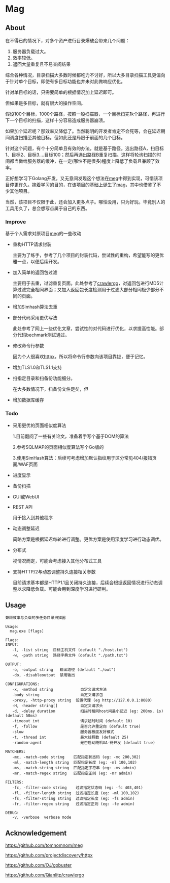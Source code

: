 # Mag

## About

在不得已的情况下，对多个资产进行目录爆破会带来几个问题：

1. 服务器负载过大。
2. 效率较低。
3. 返回大量重复且不易查阅结果

综合各种情况，目录扫描大多数时候都吃力不讨好，所以大多目录扫描工具更偏向于针对单个目标，即使有多目标功能也并未对此做响应优化。

针对单目标的话，只需要简单的根据情况加上延迟即可。

但如果是多目标，就有很大的操作空间。

假设100个目标，1000个路径，按照一般扫描器，一个目标扫完1k个路径，再进行下一个目标的扫描，这样十分容易造成服务器崩溃。

如果加个延迟呢？那效率又降低了。当然聪明的开发者肯定不会死等，会在延迟期间调度扫描至其他目标。但如此还是局限于前面的几个目标。

针对这个问题，有个十分简单且有效的办法，就是基于路径。选出路径A，扫目标1、目标2、目标3....目标100；然后再选出路径B重复扫描。这样将轮询扫描的时间都当做给服务器的缓冲，在一定(哪怕不是很多)程度上降低了负载且兼顾了效率。

正好想学习下Golang开发，又无意间发现这个想法在[meg](https://github.com/tomnomnom/meg)中得到实现，可惜该项目停更许久。抱着学习的目的，在该项目的基础上诞生了[mag](https://github.com/KagamigawaMeguri/mag)，其中也借鉴了不少其他项目。

当然，该项目不仅限于此，还会加入更多点子。哪怕没用，只为好玩。毕竟别人的工具用久了，总会想写点属于自己的东西。

### Improve

基于个人需求对原项目[meg](https://github.com/tomnomnom/meg)的一些改动

- 重构HTTP请求封装

  主要为了练手，参考了几个项目的封装代码，尝试性的重构，希望能写的更优雅一点，以便后续开发。

- 加入简单的返回包过滤

  主要用于去重，过滤重复页面。此处参考了[crawlergo](https://github.com/Qianlitp/crawlergo)，对返回包进行MD5计算过滤完全相同界面；又加入返回包长度检测用于过滤大部分相同极少部分不同的页面。

- 增加Simhash算法去重

- 部分代码采用更优写法

  此处参考了网上一些优化文章，尝试性的对代码进行优化，以求提高性能。部分代码bechmark测试通过。

- 修改命令行参数

  因为个人很喜欢[httpx](https://github.com/projectdiscovery/httpx)，所以将命令行参数向该项目靠拢，便于记忆。

- 增加TLS1.0和TLS1.1支持

- 扫指定目录和扫备份功能细分。

  在大多数情况下，扫备份文件足矣，但

- 增加数据库缓存

### Todo

- 采用更优的页面相似度算法

  1.目前翻阅了一些有关论文，准备着手写个基于DOM的算法

  2.参考SQLMAP的页面相似度算法写个Go版的

  3.使用SimHash算法：后续可考虑增加默认指纹用于区分常见404/报错页面/WAF页面

- 进度显示

- 备份扫描

- GUI或WebUI

- REST API

  用于接入到其他程序

- 动态调整延迟

  简略方案是根据延迟每轮进行调整。更优方案是使用深度学习进行动态调优。

- 分布式

  视情况而定，可能会考虑接入其他分布式工具

- 支持HTTP/2与动态调整持久连接相关参数

  目前请求基本都是HTTP1.1且关闭持久连接，后续会根据返回情况进行动态调整以求降低负载。可能会用到深度学习进行研判。

## Usage

```
兼顾效率与负载的多任务目录扫描器

Usage:
  mag.exe [flags]

Flags:
INPUT:
   -l, -list string  目标主机文件 (default "./host.txt")
   -w, -path string  路径字典文件 (default "./path.txt")

OUTPUT:
   -o, -output string   输出路径 (default "./out")
   -do, -disableoutput  禁用输出

CONFIGURATIONS:
   -x, -method string            自定义请求方法
   -body string                  自定义请求包
   -proxy, -http-proxy string  设置代理 (eg http://127.0.0.1:8080)
   -H, -header string[]          自定义请求头
   -d, -delay duration           扫描时相同host间最小延迟 (eg: 200ms, 1s) (default 50ms)
   -timeout int                  请求超时时间 (default 10)
   -f, -follow                   是否允许重定向 (default true)
   -slow                         服务器极度友好模式
   -t, -thread int               最大线程数 (default 25)
   -random-agent                 是否启动随机UA-待开发 (default true)

MATCHERS:
   -mc, -match-code string    匹配指定状态码 (eg: -mc 200,302)
   -ml, -match-length string  匹配指定长度 (eg: -ml 100,102)
   -ms, -match-string string  匹配指定字符串 (eg: -ms admin)
   -mr, -match-regex string   匹配指定正则 (eg: -mr admin)

FILTERS:
   -fc, -filter-code string    过滤指定状态码 (eg: -fc 403,401)
   -fl, -filter-length string  过滤指定长度 (eg: -ml 100,102)
   -fs, -filter-string string  过滤指定长度 (eg: -fs admin)
   -fr, -filter-regex string   过滤指定正则 (eg: -fe admin)

DEBUG:
   -v, -verbose  verbose mode
```

## Acknowledgement

https://github.com/tomnomnom/meg

https://github.com/projectdiscovery/httpx

https://github.com/OJ/gobuster

https://github.com/Qianlitp/crawlergo